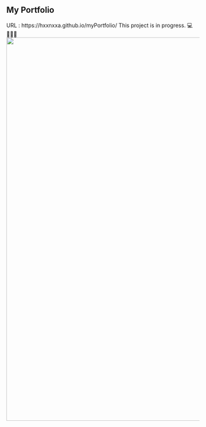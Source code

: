 
<h2>My Portfolio</h2>
URL : https://hxxnxxa.github.io/myPortfolio/
This project is in progress. 💻 🙋🏻‍♀️
<img src="https://user-images.githubusercontent.com/23094041/115257801-67348580-a16b-11eb-81b0-a7bb90ee581a.png" width="1000" height"500"/>
